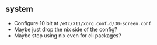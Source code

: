 ## system

- Configure 10 bit at `/etc/X11/xorg.conf.d/30-screen.conf`
- Maybe just drop the nix side of the config?
- Maybe stop using nix even for cli packages?
